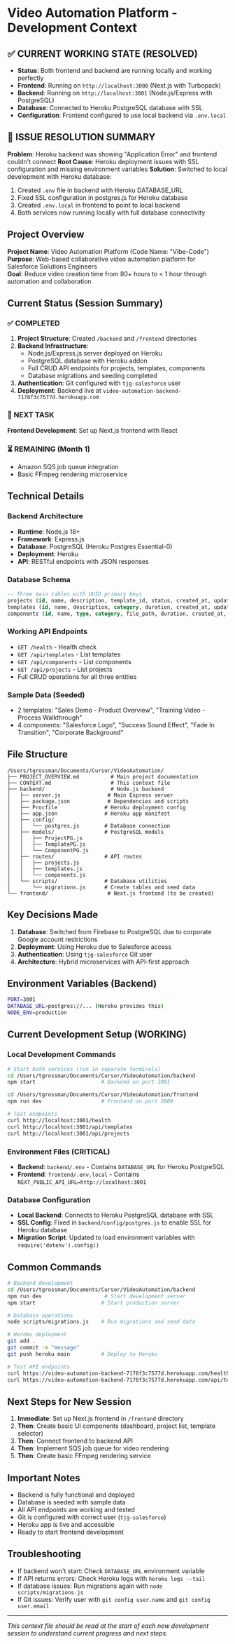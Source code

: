 # Video Automation Platform - Development Context

## ✅ CURRENT WORKING STATE (RESOLVED)
- **Status**: Both frontend and backend are running locally and working perfectly
- **Frontend**: Running on `http://localhost:3000` (Next.js with Turbopack)
- **Backend**: Running on `http://localhost:3001` (Node.js/Express with PostgreSQL)
- **Database**: Connected to Heroku PostgreSQL database with SSL
- **Configuration**: Frontend configured to use local backend via `.env.local`

## 🔧 ISSUE RESOLUTION SUMMARY
**Problem**: Heroku backend was showing "Application Error" and frontend couldn't connect
**Root Cause**: Heroku deployment issues with SSL configuration and missing environment variables
**Solution**: Switched to local development with Heroku database:
1. Created `.env` file in backend with Heroku DATABASE_URL
2. Fixed SSL configuration in postgres.js for Heroku database
3. Created `.env.local` in frontend to point to local backend
4. Both services now running locally with full database connectivity

## Project Overview
**Project Name**: Video Automation Platform (Code Name: "Vibe-Code")  
**Purpose**: Web-based collaborative video automation platform for Salesforce Solutions Engineers  
**Goal**: Reduce video creation time from 80+ hours to < 1 hour through automation and collaboration  

## Current Status (Session Summary)

### ✅ COMPLETED
1. **Project Structure**: Created `/backend` and `/frontend` directories
2. **Backend Infrastructure**: 
   - Node.js/Express.js server deployed on Heroku
   - PostgreSQL database with Heroku addon
   - Full CRUD API endpoints for projects, templates, components
   - Database migrations and seeding completed
3. **Authentication**: Git configured with `tjg-salesforce` user
4. **Deployment**: Backend live at `video-automation-backend-7178f3c7577d.herokuapp.com`

### 🔄 NEXT TASK
**Frontend Development**: Set up Next.js frontend with React

### ⏳ REMAINING (Month 1)
- Amazon SQS job queue integration
- Basic FFmpeg rendering microservice

## Technical Details

### Backend Architecture
- **Runtime**: Node.js 18+
- **Framework**: Express.js
- **Database**: PostgreSQL (Heroku Postgres Essential-0)
- **Deployment**: Heroku
- **API**: RESTful endpoints with JSON responses

### Database Schema
```sql
-- Three main tables with UUID primary keys
projects (id, name, description, template_id, status, created_at, updated_at, created_by, metadata)
templates (id, name, description, category, duration, created_at, updated_at, metadata)
components (id, name, type, category, file_path, duration, created_at, updated_at, metadata)
```

### Working API Endpoints
- `GET /health` - Health check
- `GET /api/templates` - List templates
- `GET /api/components` - List components  
- `GET /api/projects` - List projects
- Full CRUD operations for all three entities

### Sample Data (Seeded)
- 2 templates: "Sales Demo - Product Overview", "Training Video - Process Walkthrough"
- 4 components: "Salesforce Logo", "Success Sound Effect", "Fade In Transition", "Corporate Background"

## File Structure
```
/Users/tgrossman/Documents/Cursor/VideoAutomation/
├── PROJECT_OVERVIEW.md          # Main project documentation
├── CONTEXT.md                   # This context file
├── backend/                     # Node.js backend
│   ├── server.js               # Main Express server
│   ├── package.json            # Dependencies and scripts
│   ├── Procfile               # Heroku deployment config
│   ├── app.json               # Heroku app manifest
│   ├── config/
│   │   └── postgres.js        # Database connection
│   ├── models/                # PostgreSQL models
│   │   ├── ProjectPG.js
│   │   ├── TemplatePG.js
│   │   └── ComponentPG.js
│   ├── routes/                # API routes
│   │   ├── projects.js
│   │   ├── templates.js
│   │   └── components.js
│   └── scripts/               # Database utilities
│       └── migrations.js      # Create tables and seed data
└── frontend/                   # Next.js frontend (to be created)
```

## Key Decisions Made
1. **Database**: Switched from Firebase to PostgreSQL due to corporate Google account restrictions
2. **Deployment**: Using Heroku due to Salesforce access
3. **Authentication**: Using `tjg-salesforce` Git user
4. **Architecture**: Hybrid microservices with API-first approach

## Environment Variables (Backend)
```bash
PORT=3001
DATABASE_URL=postgres://... (Heroku provides this)
NODE_ENV=production
```

## Current Development Setup (WORKING)

### Local Development Commands
```bash
# Start both services (run in separate terminals)
cd /Users/tgrossman/Documents/Cursor/VideoAutomation/backend
npm start                     # Backend on port 3001

cd /Users/tgrossman/Documents/Cursor/VideoAutomation/frontend  
npm run dev                   # Frontend on port 3000

# Test endpoints
curl http://localhost:3001/health
curl http://localhost:3001/api/templates
curl http://localhost:3001/api/projects
```

### Environment Files (CRITICAL)
- **Backend**: `backend/.env` - Contains `DATABASE_URL` for Heroku PostgreSQL
- **Frontend**: `frontend/.env.local` - Contains `NEXT_PUBLIC_API_URL=http://localhost:3001`

### Database Configuration
- **Local Backend**: Connects to Heroku PostgreSQL database with SSL
- **SSL Config**: Fixed in `backend/config/postgres.js` to enable SSL for Heroku database
- **Migration Script**: Updated to load environment variables with `require('dotenv').config()`

## Common Commands
```bash
# Backend development
cd /Users/tgrossman/Documents/Cursor/VideoAutomation/backend
npm run dev                    # Start development server
npm start                     # Start production server

# Database operations
node scripts/migrations.js    # Run migrations and seed data

# Heroku deployment
git add .
git commit -m "message"
git push heroku main          # Deploy to Heroku

# Test API endpoints
curl https://video-automation-backend-7178f3c7577d.herokuapp.com/health
curl https://video-automation-backend-7178f3c7577d.herokuapp.com/api/templates
```

## Next Steps for New Session
1. **Immediate**: Set up Next.js frontend in `/frontend` directory
2. **Then**: Create basic UI components (dashboard, project list, template selector)
3. **Then**: Connect frontend to backend API
4. **Then**: Implement SQS job queue for video rendering
5. **Then**: Create basic FFmpeg rendering service

## Important Notes
- Backend is fully functional and deployed
- Database is seeded with sample data
- All API endpoints are working and tested
- Git is configured with correct user (`tjg-salesforce`)
- Heroku app is live and accessible
- Ready to start frontend development

## Troubleshooting
- If backend won't start: Check `DATABASE_URL` environment variable
- If API returns errors: Check Heroku logs with `heroku logs --tail`
- If database issues: Run migrations again with `node scripts/migrations.js`
- If Git issues: Verify user with `git config user.name` and `git config user.email`

---
*This context file should be read at the start of each new development session to understand current progress and next steps.*
